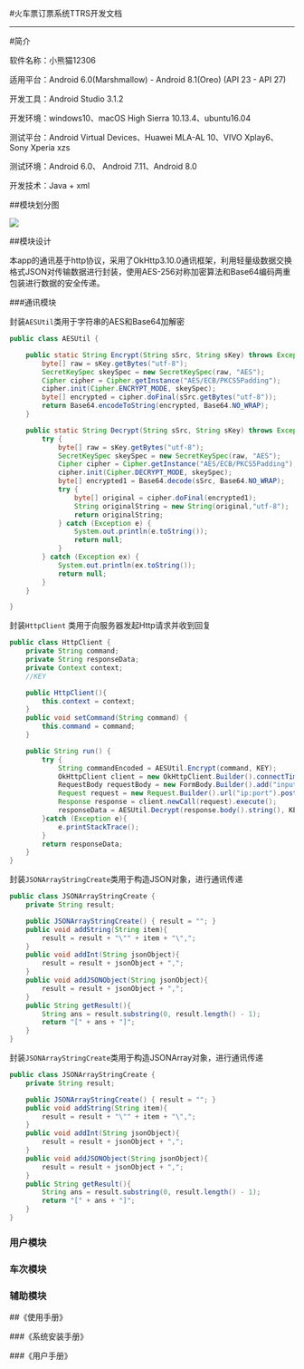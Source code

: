 



#火车票订票系统TTRS开发文档

---

#简介

软件名称：小熊猫12306

适用平台：Android 6.0(Marshmallow) - Android 8.1(Oreo)  (API 23 - API 27)

开发工具：Android Studio 3.1.2

开发环境：windows10、macOS High Sierra 10.13.4、ubuntu16.04

测试平台：Android Virtual Devices、Huawei MLA-AL 10、VIVO Xplay6、 Sony Xperia xzs

测试环境：Android 6.0、 Android 7.11、Android 8.0

开发技术：Java + xml

##模块划分图

![](/Users/houbohan/TTRS/doc/images/project.png)

##模块设计

本app的通讯基于http协议，采用了OkHttp3.10.0通讯框架，利用轻量级数据交换格式JSON对传输数据进行封装，使用AES-256对称加密算法和Base64编码两重包装进行数据的安全传递。

###通讯模块

封装`AESUtil`类用于字符串的AES和Base64加解密

```java
public class AESUtil {

    public static String Encrypt(String sSrc, String sKey) throws Exception {
        byte[] raw = sKey.getBytes("utf-8");
        SecretKeySpec skeySpec = new SecretKeySpec(raw, "AES");
        Cipher cipher = Cipher.getInstance("AES/ECB/PKCS5Padding");
        cipher.init(Cipher.ENCRYPT_MODE, skeySpec);
        byte[] encrypted = cipher.doFinal(sSrc.getBytes("utf-8"));
        return Base64.encodeToString(encrypted, Base64.NO_WRAP);
    }

    public static String Decrypt(String sSrc, String sKey) throws Exception {
        try {
            byte[] raw = sKey.getBytes("utf-8");
            SecretKeySpec skeySpec = new SecretKeySpec(raw, "AES");
            Cipher cipher = Cipher.getInstance("AES/ECB/PKCS5Padding");
            cipher.init(Cipher.DECRYPT_MODE, skeySpec);
            byte[] encrypted1 = Base64.decode(sSrc, Base64.NO_WRAP);
            try {
                byte[] original = cipher.doFinal(encrypted1);
                String originalString = new String(original,"utf-8");
                return originalString;
            } catch (Exception e) {
                System.out.println(e.toString());
                return null;
            }
        } catch (Exception ex) {
            System.out.println(ex.toString());
            return null;
        }
    }

}
```



封装`HttpClient` 类用于向服务器发起Http请求并收到回复

```java
public class HttpClient {
    private String command;
    private String responseData;
    private Context context;
    //KEY

    public HttpClient(){
        this.context = context;
    }
    public void setCommand(String command) {
        this.command = command;
    }

    public String run() {
        try {
            String commandEncoded = AESUtil.Encrypt(command, KEY);
            OkHttpClient client = new OkHttpClient.Builder().connectTimeout(100, TimeUnit.SECONDS).readTimeout(200, TimeUnit.SECONDS).build();
            RequestBody requestBody = new FormBody.Builder().add("input", commandEncoded).build();
            Request request = new Request.Builder().url("ip:port").post(requestBody).build();
            Response response = client.newCall(request).execute();
            responseData = AESUtil.Decrypt(response.body().string(), KEY);
        }catch (Exception e){
            e.printStackTrace();
        }
        return responseData;
    }
}
```



封装`JSONArrayStringCreate`类用于构造JSON对象，进行通讯传递

```java
public class JSONArrayStringCreate {
    private String result;

    public JSONArrayStringCreate() { result = ""; }
    public void addString(String item){
        result = result + "\"" + item + "\",";
    }
    public void addInt(String jsonObject){
        result = result + jsonObject + ",";
    }
    public void addJSONObject(String jsonObject){
        result = result + jsonObject + ",";
    }
    public String getResult(){
        String ans = result.substring(0, result.length() - 1);
        return "[" + ans + "]";
    }
}
```



封装`JSONArrayStringCreate`类用于构造JSONArray对象，进行通讯传递

```java
public class JSONArrayStringCreate {
    private String result;

    public JSONArrayStringCreate() { result = ""; }
    public void addString(String item){
        result = result + "\"" + item + "\",";
    }
    public void addInt(String jsonObject){
        result = result + jsonObject + ",";
    }
    public void addJSONObject(String jsonObject){
        result = result + jsonObject + ",";
    }
    public String getResult(){
        String ans = result.substring(0, result.length() - 1);
        return "[" + ans + "]";
    }
}
```


### 用户模块



### 车次模块

### 辅助模块

##《使用手册》

###《系统安装手册》

###《用户手册》

